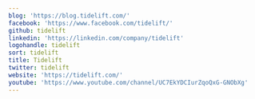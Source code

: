 ```yaml
---
blog: 'https://blog.tidelift.com/'
facebook: 'https://www.facebook.com/tidelift/'
github: tidelift
linkedin: 'https://linkedin.com/company/tidelift'
logohandle: tidelift
sort: tidelift
title: Tidelift
twitter: tidelift
website: 'https://tidelift.com/'
youtube: 'https://www.youtube.com/channel/UC7EkYDCIurZqoQxG-GNObXg'
---
```

